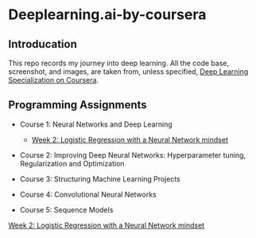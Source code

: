 # Deeplearning.ai-by-coursera

## Introducation
This repo records my journey into deep learning. All the code base, screenshot, and images, are taken from, unless specified, [Deep Learning Specialization on Coursera](https://www.coursera.org/specializations/deep-learning).

## Programming Assignments
- Course 1: Neural Networks and Deep Learning
  - [Week 2: Logistic Regression with a Neural Network mindset](/Course-1-Neural-Networks-and-Deep-Learning/Logistic-Regression-with-a-Neural-Network-mindset.ipynb)


- Course 2: Improving Deep Neural Networks: Hyperparameter tuning, Regularization and Optimization

- Course 3: Structuring Machine Learning Projects

- Course 4: Convolutional Neural Networks

- Course 5: Sequence Models


[Week 2: Logistic Regression with a Neural Network mindset](/Course-1:-Neural-Networks-and-Deep-Learning/Logistic-Regression-with-a-Neural-Network-mindset.ipynb)
